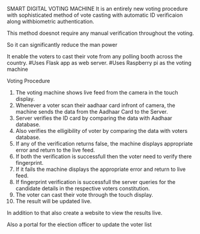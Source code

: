 SMART DIGITAL VOTING MACHINE
It is an entirely new voting procedure with sophisticated method of vote casting with
automatic ID verificaion along withbiometric authentication.

This method doesnot require any manual verification throughout the voting.

So it can significantly reduce the man power

It enable the voters to cast their vote from any polling booth across the country.
#Uses Flask app as web server.
#Uses Raspberry pi as the voting machine

Voting Procedure
1) The voting machine shows live feed from the camera in the touch display.
2) Whenever a voter scan their aadhaar card infront of camera, the machine sends the data from the Aadhaar Card to the Server.
3) Server verifies the ID card by comparing the data with Aadhaar database.
4) Also verifies the elligibility of voter by comparing the data with voters database.
5) If any of the verification returns false, the machine displays appropriate error and return to the live feed.
6) If both the verification is successfull then the voter need to verify there fingerprint.
7) If it fails the machine displays the appropriate error and return to live feed.
8) If fingerprint verification is successfull the server queries for the candidate details in the respective voters constitution.
9) The voter can cast their vote through the touch display.
10) The result will be updated live.


In addition to that also create a website to view the results live.

Also a portal for the election officer to update the voter list
